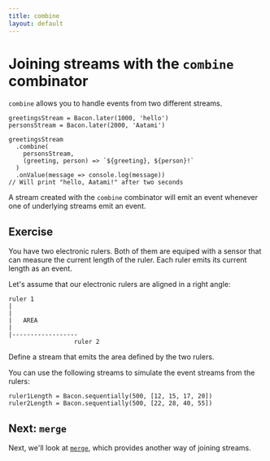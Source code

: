 ```yaml
---
title: combine
layout: default
---
```


# Joining streams with the `combine` combinator

`combine` allows you to handle events from two different streams.

    greetingsStream = Bacon.later(1000, 'hello')
    personsStream = Bacon.later(2000, 'Aatami')

    greetingsStream
      .combine(
        personsStream,
        (greeting, person) => `${greeting}, ${person}!`
      )
      .onValue(message => console.log(message))
    // Will print "hello, Aatami!" after two seconds

A stream created with the `combine` combinator will emit an event whenever one
of underlying streams emit an event.

## Exercise

You have two electronic rulers. Both of them are equiped with a sensor that
can measure the current length of the ruler. Each ruler emits its current length
as an event.

Let's assume that our electronic rulers are aligned in a right angle:

    ruler 1
    |
    |
    |   AREA
    |
    |------------------
                      ruler 2

Define a stream that emits the area defined by the two rulers.

You can use the following streams to simulate the event streams from the rulers:

    ruler1Length = Bacon.sequentially(500, [12, 15, 17, 20])
    ruler2Length = Bacon.sequentially(500, [22, 28, 40, 55])

## Next: `merge`

Next, we'll look at [`merge`](merge.html), which provides another way of joining
streams.
